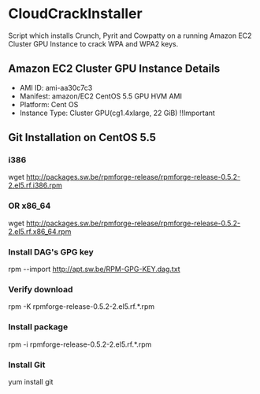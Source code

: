# CloudCrackInstaller

Script which installs Crunch, Pyrit and Cowpatty on a running Amazon EC2 Cluster GPU Instance to crack WPA and WPA2 keys.


## Amazon EC2 Cluster GPU Instance Details

* AMI ID: ami-aa30c7c3
* Manifest: amazon/EC2 CentOS 5.5 GPU HVM AMI
* Platform: Cent OS
* Instance Type: Cluster GPU(cg1.4xlarge, 22 GiB) !!Important

## Git Installation on CentOS 5.5

### i386

wget http://packages.sw.be/rpmforge-release/rpmforge-release-0.5.2-2.el5.rf.i386.rpm

### OR x86_64

wget http://packages.sw.be/rpmforge-release/rpmforge-release-0.5.2-2.el5.rf.x86_64.rpm


### Install DAG's GPG key

rpm --import http://apt.sw.be/RPM-GPG-KEY.dag.txt


### Verify download

rpm -K rpmforge-release-0.5.2-2.el5.rf.*.rpm


### Install package

rpm -i rpmforge-release-0.5.2-2.el5.rf.*.rpm


### Install Git

yum install git